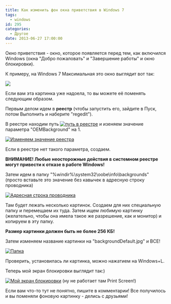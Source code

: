 ```yaml
---
title: Как изменить фон окна приветствия в Windows 7
tags:
  - windows
id: 295
categories:
  - Другое
date: 2013-06-27 17:00:00
---
```


Окно приветствия - окно, которое появляется перед тем, как включился Windows (окна "Добро пожаловать" и "Завершение работы" и окно блокировки).<!--more-->

К примеру, на Windows 7 Максимальная это окно выглядит вот так: 

[![](http://atnartur.ru/wp-content/uploads/2013/06/20-300x207.jpg)](http://atnartur.ru/wp-content/uploads/2013/06/20.jpg)

Если вам эта картинка уже надоела, то вы можете её поменять следующим образом.

Первым делом идем в **реестр** (чтобы запустить его, зайдите в Пуск, потом Выполнить и наберите "regedit").

В реестре находим путь 
[![путь в реестре](http://atnartur.ru/wp-content/uploads/2013/06/Image-002-300x24.png)](http://atnartur.ru/wp-content/uploads/2013/06/Image-002.png) 
и изеняем значение параметра "OEMBackground" на 1.

[![Изменяем значение реестра](http://atnartur.ru/wp-content/uploads/2013/06/Image-004-300x161.png)](http://atnartur.ru/wp-content/uploads/2013/06/Image-004.png)

Если в реестре нет такого параметра, создаем.

**ВНИМАНИЕ! Любые неосторожные действия в системном реестре могут привести к отказе в работе Windows!**

Затем идем в папку "%windir%\system32\oobe\info\backgrounds" (просто вставьте это значение без кавычек в адресную строку проводника)

[![Адресная строка проводника](http://atnartur.ru/wp-content/uploads/2013/06/Image-005-300x59.png)](http://atnartur.ru/wp-content/uploads/2013/06/Image-005.png)

Там будет лежать несколько картинок. Создаем для них специальную папку и перемещаем их туда. Затем ищем любимую картинку (желательно, чтобы она имела такое же разрешение, как и монитор) и копируем в эту папку.

**Размер картинки должен быть не более 256 КБ!**

Затем изменяем название картинки на "backgroundDefault.jpg" и ВСЕ! 

[![Папка](http://atnartur.ru/wp-content/uploads/2013/06/Image-006-300x173.png)](http://atnartur.ru/wp-content/uploads/2013/06/Image-006.png)

Проверить, установилась ли картинка, можно нажатием на Windows+L.

Теперь мой экран блокировки выглядит так:)

[![Мой экран блокировки](http://atnartur.ru/wp-content/uploads/2013/06/xwjh1ii7QYA-300x195.jpg)](http://atnartur.ru/wp-content/uploads/2013/06/xwjh1ii7QYA.jpg)
(ну не работает там Print Screen!)

Если вам что-то тут не понятно, пишите в комментарии! Все получилось и вы поменяли фоновую картинку - делись с друзьями!